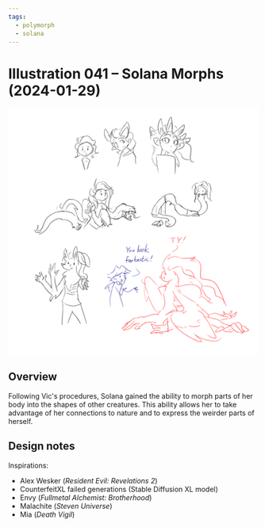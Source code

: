 ```yaml
---
tags:
  - polymorph
  - solana
---
```


# Illustration 041 – Solana Morphs (2024-01-29)

<img src="assets/2024-01-29_image-128.png"/>

## Overview

Following Vic's procedures, Solana gained the ability to morph parts of her body into the shapes of other creatures. This ability allows her to take advantage of her connections to nature and to express the weirder parts of herself.

## Design notes

Inspirations:

- Alex Wesker (_Resident Evil: Revelations 2_)
- CounterfeitXL failed generations (Stable Diffusion XL model)
- Envy (_Fullmetal Alchemist: Brotherhood_)
- Malachite (_Steven Universe_)
- Mia (_Death Vigil_)

<!--
https://www.reddit.com/comments/17jt8rj/
-->
